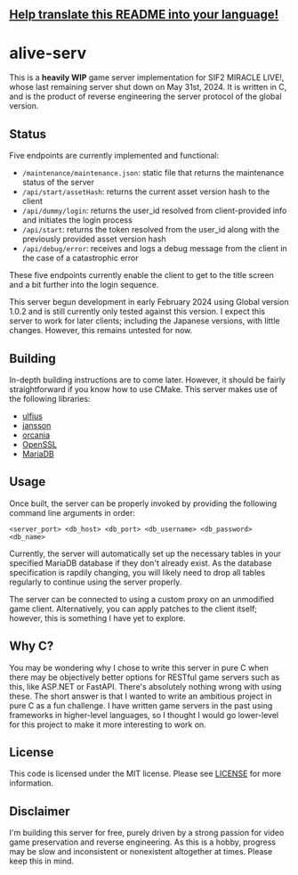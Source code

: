 ## [Help translate this README into your language!](https://github.com/miraclealive/alive-serv/pulls)

# alive-serv 
  
This is a **heavily WIP** game server implementation for SIF2 MIRACLE LIVE!, whose last remaining server shut down on May 31st, 2024. It is written in C, and is the product of reverse engineering the server protocol of the global version.

## Status

Five endpoints are currently implemented and functional:

* `/maintenance/maintenance.json`: static file that returns the maintenance status of the server
* `/api/start/assetHash`: returns the current asset version hash to the client
* `/api/dummy/login`: returns the user_id resolved from client-provided info and initiates the login process
* `/api/start`: returns the token resolved from the user_id along with the previously provided asset version hash
* `/api/debug/error`: receives and logs a debug message from the client in the case of a catastrophic error

These five endpoints currently enable the client to get to the title screen and a bit further into the login sequence.

This server begun development in early February 2024 using Global version 1.0.2 and is still currently only tested against this version. I expect this server to work for later clients; including the Japanese versions, with little changes. However, this remains untested for now.

## Building

In-depth building instructions are to come later. However, it should be fairly straightforward if you know how to use CMake. This server makes use of the following libraries:

* [ulfius](https://github.com/babelouest/ulfius)
* [jansson](https://github.com/akheron/jansson)
* [orcania](https://github.com/babelouest/orcania)
* [OpenSSL](https://github.com/openssl/openssl)
* [MariaDB](https://github.com/mariadb-corporation/mariadb-connector-c)

## Usage

Once built, the server can be properly invoked by providing the following command line arguments in order:

`<server_port> <db_host> <db_port> <db_username> <db_password> <db_name>`

Currently, the server will automatically set up the necessary tables in your specified MariaDB database if they don't already exist. As the database specification is rapdily changing, you will likely need to drop all tables regularly to continue using the server properly.

The server can be connected to using a custom proxy on an unmodified game client. Alternatively, you can apply patches to the client itself; however, this is something I have yet to explore.

## Why C?

You may be wondering why I chose to write this server in pure C when there may be objectively better options for RESTful game servers such as this, like ASP.NET or FastAPI. There's absolutely nothing wrong with using these. The short answer is that I wanted to write an ambitious project in pure C as a fun challenge. I have written game servers in the past using frameworks in higher-level languages, so I thought I would go lower-level for this project to make it more interesting to work on.

## License

This code is licensed under the MIT license. Please see [LICENSE](LICENSE) for more information.

## Disclaimer

I'm building this server for free, purely driven by a strong passion for video game preservation and reverse engineering. As this is a hobby, progress may be slow and inconsistent or nonexistent altogether at times. Please keep this in mind.

